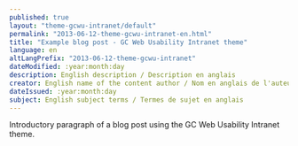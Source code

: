 ```yaml
---
published: true
layout: "theme-gcwu-intranet/default"
permalink: "2013-06-12-theme-gcwu-intranet-en.html"
title: "Example blog post - GC Web Usability Intranet theme"
language: en
altLangPrefix: "2013-06-12-theme-gcwu-intranet"
dateModified: :year:month:day
description: English description / Description en anglais
creator: English name of the content author / Nom en anglais de l'auteur du contenu
dateIssued: :year:month:day
subject: English subject terms / Termes de sujet en anglais
---
```


Introductory paragraph of a blog post using the GC Web Usability Intranet theme.
